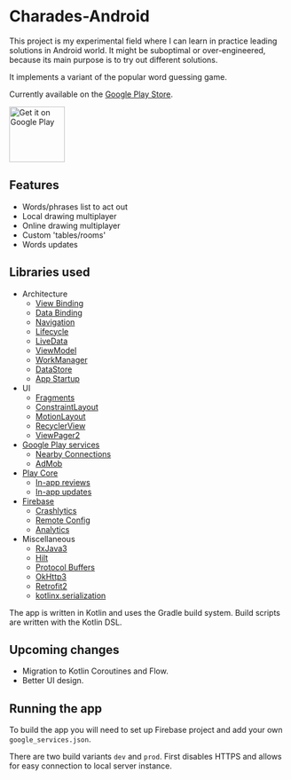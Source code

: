 # Charades-Android

This project is my experimental field where I can learn in practice leading solutions in Android world. 
It might be suboptimal or over-engineered, because its main purpose is to try out different solutions.

It implements a variant of the popular word guessing game. 

Currently available on the [Google Play Store](https://play.google.com/store/apps/details?id=com.ick.kalambury).

<a href='https://play.google.com/store/apps/details?id=com.ick.kalambury'><img alt='Get it on Google Play' src='https://play.google.com/intl/en_us/badges/static/images/badges/en_badge_web_generic.png' height=100/></a>

## Features

- Words/phrases list to act out
- Local drawing multiplayer
- Online drawing multiplayer
- Custom 'tables/rooms' 
- Words updates

## Libraries used

- Architecture
    - [View Binding](https://developer.android.com/topic/libraries/view-binding)
    - [Data Binding](https://developer.android.com/topic/libraries/data-binding)
    - [Navigation](https://developer.android.com/guide/navigation)
    - [Lifecycle](https://developer.android.com/topic/libraries/architecture/lifecycle)
    - [LiveData](https://developer.android.com/topic/libraries/architecture/livedata)
    - [ViewModel](https://developer.android.com/topic/libraries/architecture/viewmodel)
    - [WorkManager](https://developer.android.com/topic/libraries/architecture/workmanager)
    - [DataStore](https://developer.android.com/topic/libraries/architecture/datastore)
    - [App Startup](https://developer.android.com/topic/libraries/app-startup)
- UI
    - [Fragments](https://developer.android.com/guide/fragments)
    - [ConstraintLayout](https://developer.android.com/training/constraint-layout)
    - [MotionLayout](https://developer.android.com/training/constraint-layout/motionlayout)
    - [RecyclerView](https://developer.android.com/guide/topics/ui/layout/recyclerview)
    - [ViewPager2](https://developer.android.com/guide/navigation/navigation-swipe-view-2)
- [Google Play services](https://developers.google.com/android/guides/setup)
    - [Nearby Connections](https://developers.google.com/nearby/connections/overview)
    - [AdMob](https://developers.google.com/admob/android/quick-start)
- [Play Core](https://developer.android.com/guide/playcore)
    - [In-app reviews](https://developer.android.com/guide/playcore/in-app-review/kotlin-java)
    - [In-app updates](https://developer.android.com/guide/playcore/in-app-updates/kotlin-java)
- [Firebase](https://firebase.google.com/docs)
    - [Crashlytics](https://firebase.google.com/docs/crashlytics)
    - [Remote Config](https://firebase.google.com/docs/remote-config/)
    - [Analytics](https://firebase.google.com/docs/analytics/get-started?platform=android)
- Miscellaneous
    - [RxJava3](https://github.com/ReactiveX/RxJava)
    - [Hilt](https://developer.android.com/training/dependency-injection/hilt-android)
    - [Protocol Buffers](https://developers.google.com/protocol-buffers/docs/overview)
    - [OkHttp3](https://square.github.io/okhttp/)
    - [Retrofit2](https://square.github.io/retrofit/)
    - [kotlinx.serialization](https://github.com/Kotlin/kotlinx.serialization)

The app is written in Kotlin and uses the Gradle build system. Build scripts are written with the Kotlin DSL.

## Upcoming changes

- Migration to Kotlin Coroutines and Flow.
- Better UI design.

## Running the app

To build the app you will need to set up Firebase project and add your own `google_services.json`.

There are two build variants `dev` and `prod`. First disables HTTPS and allows for easy connection to local server instance.

